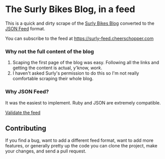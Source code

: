 # The Surly Bikes Blog, in a feed

This is a quick and dirty scrape of the [Surly Bikes Blog](https://surlybikes.com/blog) converted to the [JSON Feed](https://jsonfeed.org) format.

You can subscribe to the feed at https://surly-feed.cheerschopper.com

### Why not the full content of the blog

1) Scaping the first page of the blog was easy. Following all the links and getting the content is actual, y'know, _work_.
2) I haven't asked Surly's permission to do this so I'm not really comfortable scraping their whole blog.

### Why JSON Feed?
It was the easiest to implement. Ruby and JSON are extremely compatible.

[Validate the feed](https://validator.jsonfeed.org/?url=https%3A%2F%2Fsurly-feed.cheerschopper.com)

## Contributing

If you find a bug, want to add a different feed format, want to add more features, or generally pretty up the code you can clone the project, make your changes, and send a pull request.
